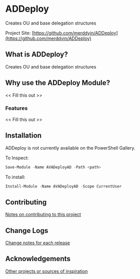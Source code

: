 # ADDeploy

Creates OU and base delegation structures

Project Site: [https://github.com/merddyin/ADDeploy](https://github.com/merddyin/ADDeploy)

## What is ADDeploy?

Creates OU and base delegation structures

## Why use the ADDeploy Module?

<< Fill this out >>

### Features

<< Fill this out >>

## Installation

ADDeploy is not currently available on the PowerShell Gallery.

To Inspect:

```powershell
Save-Module -Name AVADeployAD -Path <path>
```

To install:

```powershell
Install-Module -Name AVADeployAD -Scope CurrentUser
```

## Contributing

[Notes on contributing to this project](https://github.com/merddyin/ADDeploy/docs/Additional/Contributing.md)

## Change Logs

[Change notes for each release](https://github.com/merddyin/ADDeploy/docs/Additional/ChangeLogs.md)

## Acknowledgements

[Other projects or sources of inspiration](https://github.com/merddyin/ADDeploy/docs/Additional/Acknowledgements.md)
